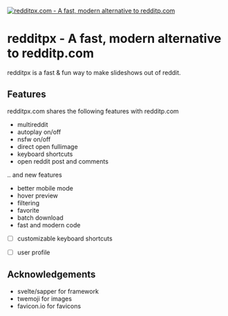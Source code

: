 <p>
  <a href="https://redditpx.com">
    <img alt="redditpx.com - A fast, modern alternative to redditp.com" src="https://gitcdn.xyz/repo/jeffjose/redditpx/master/banner.png">
  </a>
</p>

# redditpx - A fast, modern alternative to redditp.com

redditpx is a fast & fun way to make slideshows out of reddit.

## Features

redditpx.com shares the following features with redditp.com
 - multireddit
 - autoplay on/off
 - nsfw on/off
 - direct open fullimage
 - keyboard shortcuts
 - open reddit post and comments

.. and new features

 - better mobile mode
 - hover preview
 - filtering
 - favorite
 - batch download
 - fast and modern code
 - [ ] customizable keyboard shortcuts
 - [ ] user profile


## Acknowledgements
 - svelte/sapper for framework
 - twemoji for images
 - favicon.io for favicons
